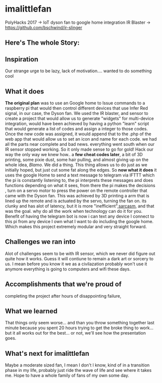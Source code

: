 # imalittlefan
PolyHacks 2017 -> IoT dyson fan to google home integration 
IR Blaster -> https://github.com/bschwind/ir-slinger

## **Here's The whole Story:**
## Inspiration
Our strange urge to be lazy, lack of motivation.... wanted to do something cool
## What it does
**The original plan** was to use an Google home to Issue commands to a raspberry pi that would then control different devices that use Infer Red signal, in our case, the Dyson fan. We used the IR blaster, and sensor to create a project that would allow us to generate "widgets" for multi-device integration, would have been achieved by having a python "learn" script that would generate a list of codes and assign a integer to those codes. Once the new code was assigned, it would append that to the .php of the web app that would allow us to set an icon and name for each code. we had all the parts near complete and bad news. everything went south when our IR sensor stopped working. So it only made sense to go for gold! Hack our way the only way we knew how.. a **few cheat codes later**, a bit of 3D printing, some pixie dust, some hair pulling, and almost giving up on the whole idea, _Blamo_. We did a thing. This thing allows us to do just as we initially hoped, but just cut some fat along the edges. So **now what it does** it uses the google Home to send a text message to telegram via IFTTT which the pi is constantly listening to, the pi interprets these messages and does functions depending on what it sees, from there the pi makes the decisions , turn on a servo motor to press the power on the remote controller that came with the Dyson fan. This was achieved by 3D printing a arm that is lined up the remote and is actuated by the servo, turning the fan on. its clunky and has alot of latency, but it is more "inefficient",[sarcasm](http://bfy.tw/ot), and that was the goal. why do all the work when technology can do it for you. Benefit of having the telegram bot is now i can text any device I connect to this pi from any device I own what I want to do including the google home. Which makes this project extremely modular and very straight forward.


## Challenges we ran into
Alot of challenges seem to be with IR sensor, which we never did figure out quite how it works. Guess it will contiune to remain a dark art or sorcery to us. I mean before you know it we as a civilazation probably won't use it anymore everything is going to computers and wifi these days.
## Accomplishments that we're proud of
completing the project after hours of disappointing failure, 
## What we learned
That things only seem worse... and than you throw something together last minute because you spent 20 hours trying to get the broke thing to work... but it all works out for the best... or not, we'll see how the presentation goes.
## What's next for imalittlefan
Maybe a moderate sized fan, I mean I don't l know, kind of in a transition phase in my life, probably just ride the wave of life and see where it takes me. Hope to have a whole family of fans of my own some day.

